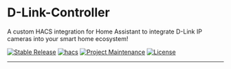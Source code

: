 # D-Link-Controller

A custom HACS integration for Home Assistant to integrate D-Link IP cameras into your smart home ecosystem!

[![Stable Release][stable_release]][stable_release]
[![hacs][hacsbadge]][hacs]
[![Project Maintenance][maintenance-shield]][user_profile]
[![License][license-shield]](LICENSE)

---
[integration_blueprint]: https://github.com/custom-components/integration_blueprint
[black]: https://github.com/psf/black
[black-shield]: https://img.shields.io/badge/code%20style-black-000000.svg?style=for-the-badge
[commits-shield]: https://img.shields.io/github/commit-activity/y/Minionguyjpro/D-Link-Controller.svg?style=for-the-badge
[commits]: https://github.com/Minionguyjpro/D-Link-Controller/commits/main
[hacs]: https://github.com/Minionguyjpro/D-Link-Controller
[hacsbadge]: https://img.shields.io/badge/HACS-Default-41BDF5.svg
[discord]: https://discord.gg/Qa5fW2R
[discord-shield]: https://img.shields.io/discord/330944238910963714.svg?style=for-the-badge
[exampleimg]: example.png
[forum-shield]: https://img.shields.io/badge/community-forum-brightgreen.svg?style=for-the-badge
[forum]: https://community.home-assistant.io/
[license-shield]: https://img.shields.io/github/license/Minionguyjpro/D-Link-Controller.svg
[maintenance-shield]: https://img.shields.io/badge/maintainer-%40Minionguyjpro-blue.svg
[pre-commit]: https://github.com/pre-commit/pre-commit
[pre-commit-shield]: https://img.shields.io/badge/pre--commit-enabled-brightgreen?style=for-the-badge
[releases-shield]: https://img.shields.io/github/release/Minionguyjpro/D-Link-Controller.svg?style=for-the-badge
[releases]: https://github.com/Minionguyjpro/D-Link-Controller/releases
[user_profile]: https://github.com/Minionguyjpro
[stable_release]: https://img.shields.io/github/v/release/Minionguyjpro/D-Link-Controller?label=stable&sort=semver
